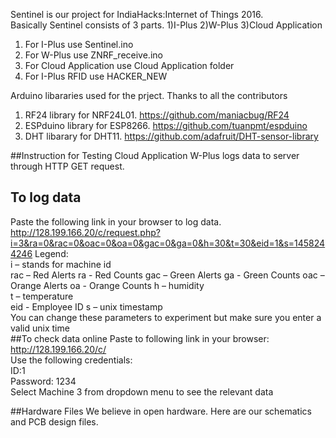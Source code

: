 Sentinel is our project for IndiaHacks:Internet of Things 2016.  
Basically Sentinel consists of 3 parts. 1)I-Plus 2)W-Plus 3)Cloud Application  
1) For I-Plus use Sentinel.ino  
2) For W-Plus use ZNRF_receive.ino  
3) For Cloud Application use Cloud Application folder  
4) For I-Plus RFID use HACKER_NEW

Arduino libararies used for the prject. Thanks to all the contributors  
1)	RF24 library for NRF24L01. https://github.com/maniacbug/RF24  
2)	ESPduino library for  ESP8266. https://github.com/tuanpmt/espduino  
3)	DHT libarary for DHT11. https://github.com/adafruit/DHT-sensor-library  

##Instruction for Testing Cloud Application
W-Plus logs data to server through HTTP GET request.  
## To log data
Paste the following link in your browser to log data.  
http://128.199.166.20/c/request.php?i=3&ra=0&rac=0&oac=0&oa=0&gac=0&ga=0&h=30&t=30&eid=1&s=1458244246
Legend:  
	i – stands for machine id  
	rac – Red Alerts
    ra - Red Counts
    gac – Green Alerts
    ga - Green Counts
    oac – Orange Alerts
    oa - Orange Counts
	h – humidity  
	t – temperature  
    eid - Employee ID
	s – unix timestamp  
    You can change these parameters to experiment but make sure you enter a valid unix time  
##To check data online
Paste to following link in your browser:  
http://128.199.166.20/c/  
Use the following credentials:  
ID:1  
Password: 1234  
Select Machine 3 from dropdown menu to see the relevant data  

##Hardware Files
We believe in open hardware. Here are our schematics and PCB design files.
